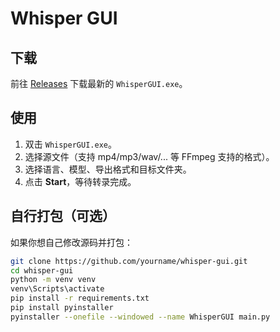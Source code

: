 # Whisper GUI

## 下载

前往 [Releases](https://github.com/TBSKBJustin/whisper-gui/releases) 下载最新的 `WhisperGUI.exe`。

## 使用

1. 双击 `WhisperGUI.exe`。  
2. 选择源文件（支持 mp4/mp3/wav/... 等 FFmpeg 支持的格式）。  
3. 选择语言、模型、导出格式和目标文件夹。  
4. 点击 **Start**，等待转录完成。

## 自行打包（可选）

如果你想自己修改源码并打包：

```bash
git clone https://github.com/yourname/whisper-gui.git
cd whisper-gui
python -m venv venv
venv\Scripts\activate
pip install -r requirements.txt
pip install pyinstaller
pyinstaller --onefile --windowed --name WhisperGUI main.py
